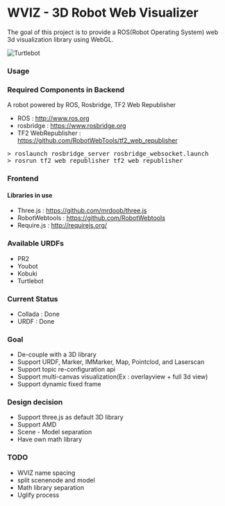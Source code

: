 WVIZ - 3D Robot Web Visualizer
====

The goal of this project is to provide a ROS(Robot Operating System) web 3d visualization library using WebGL. 

![Turtlebot](https://f.cloud.github.com/assets/1556736/316629/5cae1274-982e-11e2-8cc7-c2af1537e054.png)


### Usage ###

### Required Components in Backend ###

A robot powered by ROS, Rosbridge, TF2 Web Republisher

- ROS                 : http://www.ros.org
- rosbridge           : https://www.rosbridge.org
- TF2 WebRepublisher  : https://github.com/RobotWebTools/tf2_web_republisher

<pre>
> roslaunch rosbridge_server rosbridge_websocket.launch
> rosrun tf2_web_republisher tf2_web_republisher
</pre>

### Frontend ###
#### Libraries in use
- Three.js : https://github.com/mrdoob/three.js
- RobotWebtools : https://github.com/RobotWebtools
- Require.js : http://requirejs.org/
 
### Available URDFs
- PR2
- Youbot
- Kobuki         
- Turtlebot

### Current Status ###

- Collada : Done
- URDF    : Done


### Goal ###

- De-couple with a 3D library
- Support URDF, Marker, IMMarker, Map, Pointclod, and Laserscan
- Support topic re-configuration api
- Support multi-canvas visualization(Ex : overlayview + full 3d view)
- Support dynamic fixed frame

### Design decision ###

- Support three.js as default 3D library
- Support AMD
- Scene - Model separation
- Have own math library



### TODO ###

- WVIZ name spacing
- split scenenode and model
- Math library separation
- Uglify process
